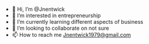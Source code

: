 - 👋 Hi, I’m @Jnentwick
- 👀 I’m interested in entrepreneurship 
- 🌱 I’m currently learning different aspects of business 
- 💞️ I’m looking to collaborate on not sure 
- 📫 How to reach me Jnentwick1979@gmail.com 

<!---
Jnentwick/Jnentwick is a ✨ special ✨ repository because its `README.md` (this file) appears on your GitHub profile.
You can click the Preview link to take a look at your changes.
--->
